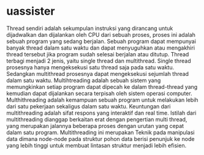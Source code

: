 # uassister

Thread sendiri adalah sekumpulan instruksi yang dirancang untuk dijadwalkan dan dijalankan oleh CPU dari sebuah proses, proses ini adalah sebuah program yang sedang berjalan. Sebuah program dapat mempunyai banyak thread dalam satu waktu dan dapat menyuguhkan atau mengakhiri thread tersebut jika program sudah selesai berjalan atau ditutup. 
Thread terbagi menjadi 2 jenis, yaitu single thread dan multithread. Single thread prosesnya hanya mengeksekusi satu thread saja pada satu waktu. Sedangkan multithread prosesnya dapat mengeksekusi sejumlah thread dalam satu waktu.
Multihtreading adalah sebuah sistem yang memungkinkan setiap program dapat dipecah ke dalam thread-thread yang kemudian dapat dijalankan secara terpisah oleh sistem operasi computer. Multhithreading adalah kemampuan  sebuah program untuk melakukan lebih dari satu pekerjaan sekaligus dalam satu waktu. Keuntungan dari multithreading adalah sifat respons yang interaktif dan real time. Istilah dari multithreading dianggap berkaitan erat dengan pengertian multi thread, yang merupakan jalannya beberapa proses dengan urutan yang cepat dalam satu program. Multithreading ini merupakan Teknik pada manipulasi data dimana node-node pada struktur pohon data berisi penunjuk ke node yang lebih tinggi untuk membuat lintasan struktur menjadi lebih efisien.
